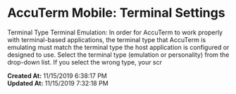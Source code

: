 # AccuTerm Mobile: Terminal Settings

Terminal Type Terminal Emulation: In order for AccuTerm to work properly with terminal-based applications, the terminal type that AccuTerm is emulating must match the terminal type the host application is configured or designed to use. Select the terminal type (emulation or personality) from the drop-down list. If you select the wrong type, your scr  

**Created At:** 11/15/2019 6:38:17 PM  
**Updated At:** 11/15/2019 7:32:18 PM  

